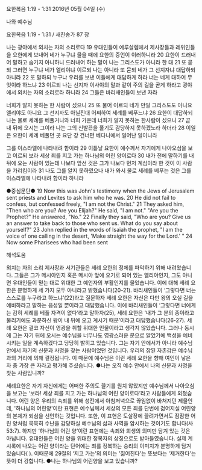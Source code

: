 요한복음 1:19 - 1:31 
2016년 05월 04일 (수)

나와 예수님



요한복음 1:19 - 1:31 / 새찬송가 87 장


나는 광야에서 외치는 자의 소리로다
19 유대인들이 예루살렘에서 제사장들과 레위인들을 요한에게 보내어 네가 누구냐 물을 때에 요한의 증언이 이러하니라 20 요한이 드러내어 말하고 숨기지 아니하니 드러내어 하는 말이 나는 그리스도가 아니라 한 대 21 또 묻되 그러면 누구냐 네가 엘리야냐 이르되 나는 아니라 또 묻되 네가 그 선지자냐 대답하되 아니라 22 또 말하되 누구냐 우리를 보낸 이들에게 대답하게 하라 너는 네게 대하여 무엇이라 하느냐 23 이르되 나는 선지자 이사야의 말과 같이 주의 길을 곧게 하라고 광야에서 외치는 자의 소리로라 하니라 24 그들은 바리새인들이 보낸 자라

너희가 알지 못하는 한 사람이 섰으니 
25 또 물어 이르되 네가 만일 그리스도도 아니요 엘리야도 아니요 그 선지자도 아닐진대 어찌하여 세례를 베푸느냐 26 요한이 대답하되 나는 물로 세례를 베풀거니와 너희 가운데 너희가 알지 못하는 한사람이 섰으니 27 곧 내 뒤에 오시는 그이라 나는 그의 신발끈을 풀기도 감당하지 못하겠노라 하더라 28 이일은 요한이 세례 베풀던 곳 요단 강 건너편 베다니에서 일어난 일이니라 

그를 이스라엘에 나타내려 함이라
29 이튿날 요한이 예수께서 자기에게 나아오심을 보고 이르되 보라 세상 죄를 지고 가는 하나님의 어린 양이로다 30 내가 전에 말하기를 내 뒤에 오는 사람이 있는데 나보다 앞선 것은 그가 나보다 먼저 계심이라 한 것이 이 사람을 가리킴이라 31 나도 그를 알지 못하였으나 내가 와서 물로 세례를 베푸는 것은 그를 이스라엘에 나타내려 함이라 하니라

●중심문단● 19 Now this was John's testimony when the Jews of Jerusalem sent priests and Levites to ask him who he was. 20 He did not fail to confess, but confessed freely, "I am not the Christ." 21 They asked him, "Then who are you? Are you Elijah?" He said, "I am not." "Are you the Prophet?" He answered, "No." 22 Finally they said, "Who are you? Give us an answer to take back to those who sent us. What do you say about yourself?" 23 John replied in the words of Isaiah the prophet, "I am the voice of one calling in the desert, 'Make straight the way for the Lord.' " 24 Now some Pharisees who had been sent

해석도움





외치는 자의 소리 
제사장과 서기관들은 세례 요한의 정체를 파악하기 위해 내려왔습니다. 그들은 그가 메시야인지 혹은 메시야 앞에 오기로 되어 있는 엘리야인지, 그도 아니면 유대인들이 믿는 대로 위대한 그 예언자의 부활인지를 물었습니다. 이에 대해 세례 요한은 분명하게 세 가지 모두 아니라고 밝혔습니다(20-21). 바리새인들이 ‘그렇다면 너는 스스로를 누구라고 하느냐’(22)라고 질문하자 세례 요한은 자신은 다만 왕의 오실 길을 예비하라고 말하는 음성일 뿐이라고 대답했습니다. 이에 바리새인들이 ‘그렇다면 너에게는 감히 세례를 베풀 자격이 없다’라고 말하자(25), 세례 요한은 '내가 그 분의 종이라고 불리기에도 과분하신 왕이 내 뒤에 오고 계시기 때문’이라고 대답했습니다(26-27). 세례 요한은 결코 자신이 영광을 취할 위대한 인물이라고 생각지 않았습니다. 그러나 동시에 그는 자기 뒤에 오시는 예수님을 너무나도 영광스러운 분으로 알았기에 백성을 예비시키는 일을 계속하겠다고 당당히 밝히고 있습니다. 그는 자기 안에서가 아니라 예수님 안에서 자기의 신분과 사명을 찾는 사람이었던 것입니다. 우리의 참된 자존감은 예수님과의 거리에 의해 결정됩니다. 이 때문에 예수님은 이런 세례 요한을 향해 여인이 낳은 자 중 가장 큰 자라고 평가해 주셨습니다.
●나는 오직 예수 안에서 나의 신분과 사명을 찾는 사람입니까?

세례요한은 자기 자신에게는 어떠한 주의도 끌기를 원치 않았지만 예수님께서 나아오심을 보고는 ‘보라! 세상 죄를 지고 가는 하나님의 어린 양이로다’라고 사람들에게 외쳤습니다. 어린 양은 우리의 속죄를 위해 성전에서 아침저녁으로 끊임없이 바쳐지던 제물인데, '하나님의 어린양'이란 표현은 예수님께서 세상의 모든 죄를 단번에 걺어지실 어린양의 본체가 되심을 선언하는 것입니다. 또한, 이 표현은 도살장에 끌려가면서도 잠잠한 어린 양처럼 묵묵히 수난을 감당하실 예수님의 삶과 사역을 암시하는 것이기도 합니다(사 53:7). 하지만 ‘하나님의 어린 양’이란 표현에는 속죄와 희생의 의미만 담겨 있는 것은 아닙니다. 유대인들은 어린 양을 위대한 정복자의 상징으로도 받아들였습니다. 실제 계시록에 나오는 어린 양이라는 단어에는 죄를 정복하는 승리의 이미지가 분명하게 담겨 있습니다( ). 이때문에 29절의 ‘지고 가는’의 의미는 '짊어진다'는 뜻보다는 '제거한다'는 뜻이 더 강합니다.
●나는 하나님의 어린양을 보고 있습니까?